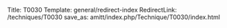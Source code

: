 Title: T0030
Template: general/redirect-index
RedirectLink: /techniques/T0030
save_as: amitt/index.php/Technique/T0030/index.html